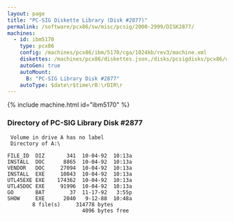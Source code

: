 ```yaml
---
layout: page
title: "PC-SIG Diskette Library (Disk #2877)"
permalink: /software/pcx86/sw/misc/pcsig/2000-2999/DISK2877/
machines:
  - id: ibm5170
    type: pcx86
    config: /machines/pcx86/ibm/5170/cga/1024kb/rev3/machine.xml
    diskettes: /machines/pcx86/diskettes.json,/disks/pcsigdisks/pcx86/diskettes.json
    autoGen: true
    autoMount:
      B: "PC-SIG Library Disk #2877"
    autoType: $date\r$time\rB:\rDIR\r
---
```


{% include machine.html id="ibm5170" %}

### Directory of PC-SIG Library Disk #2877

     Volume in drive A has no label
     Directory of A:\

    FILE_ID  DIZ       341  10-04-92  10:13a
    INSTALL  DOC      8865  10-04-92  10:13a
    VENDOR   DOC     27094  10-04-92  10:13a
    INSTALL  EXE     10043  10-04-92  10:13a
    UTL45EXE EXE    174362  10-04-92  10:13a
    UTL45DOC EXE     91996  10-04-92  10:13a
    GO       BAT        37  11-17-92   3:55p
    SHOW     EXE      2040   9-12-88  10:48a
            8 file(s)     314778 bytes
                            4096 bytes free
